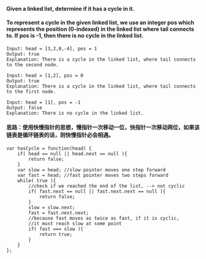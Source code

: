#### Given a linked list, determine if it has a cycle in it.

#### To represent a cycle in the given linked list, we use an integer pos which represents the position (0-indexed) in the linked list where tail connects to. If pos is -1, then there is no cycle in the linked list.

```
Input: head = [3,2,0,-4], pos = 1
Output: true
Explanation: There is a cycle in the linked list, where tail connects to the second node.
```

```
Input: head = [1,2], pos = 0
Output: true
Explanation: There is a cycle in the linked list, where tail connects to the first node.
```

```
Input: head = [1], pos = -1
Output: false
Explanation: There is no cycle in the linked list.
```
#### 思路：使用快慢指针的思想，慢指针一次移动一位，快指针一次移动两位，如果该链表是循环链表的话，则快慢指针必会相遇。

```
var hasCycle = function(head) {
    if( head == null || head.next == null ){
		return false;
	}
    var slow = head; //slow pointer moves one step forward
    var fast = head; //fast pointer moves two steps forward
    while( true ){
    	//check if we reached the end of the list, --> not cyclic
    	if( fast.next == null || fast.next.next == null ){
    		return false;
    	}
    	slow = slow.next;
    	fast = fast.next.next;
    	//because fast moves as twice as fast, if it is cyclic, 
    	//it must reach slow at some point
    	if( fast === slow ){
    		return true;
    	}
    }
};
```


